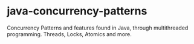 # java-concurrency-patterns
Concurrency Patterns and features found in Java, through multithreaded programming. Threads, Locks, Atomics and more.
